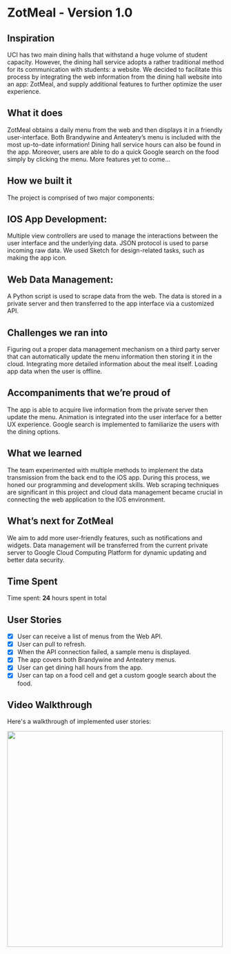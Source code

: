 # ZotMeal - Version 1.0

## Inspiration
UCI has two main dining halls that withstand a huge volume of student capacity. However, the dining hall service adopts a rather traditional method for its communication with students: a website. We decided to facilitate this process by integrating the web information from the dining hall website into an app: ZotMeal, and supply additional features to further optimize the user experience.

## What it does
ZotMeal obtains a daily menu from the web and then displays it in a friendly user-interface. Both Brandywine and Anteatery’s menu is included with the most up-to-date information! Dining hall service hours can also be found in the app. Moreover, users are able to do a quick Google search on the food simply by clicking the menu. More features yet to come...

## How we built it
The project is comprised of two major components:

## IOS App Development: 
Multiple view controllers are used to manage the interactions between the user interface and the underlying data. JSON protocol is used to parse incoming raw data. We used Sketch for design-related tasks, such as making the app icon.

## Web Data Management: 
A Python script is used to scrape data from the web. The data is stored in a private server and then transferred to the app interface via a customized API.

## Challenges we ran into
Figuring out a proper data management mechanism on a third party server that can automatically update the menu information then storing it in the cloud.
Integrating more detailed information about the meal itself. Loading app data when the user is offline.

## Accompaniments that we’re proud of
The app is able to acquire live information from the private server then update the menu.
Animation is integrated into the user interface for a better UX experience.
Google search is implemented to familiarize the users with the dining options.

## What we learned
The team experimented with multiple methods to implement the data transmission from the back end to the iOS app. During this process, we honed our programming and development skills. Web scraping techniques are significant in this project and cloud data management became crucial in connecting the web application to the IOS environment.

## What’s next for ZotMeal
We aim to add more user-friendly features, such as notifications and widgets. Data management will be transferred from the current private server to Google Cloud Computing Platform for dynamic updating and better data security.

## Time Spent
Time spent: **24** hours spent in total

## User Stories

- [x] User can receive a list of menus from the Web API.
- [x] User can pull to refresh.
- [x] When the API connection failed, a sample menu is displayed.
- [x] The app covers both Brandywine and Anteatery menus.
- [x] User can get dining hall hours from the app.
- [x] User can tap on a food cell and get a custom google search about the food.

## Video Walkthrough

Here's a walkthrough of implemented user stories:

<img src='https://i.imgur.com/i0f7Lgi.gif' width=500 />
